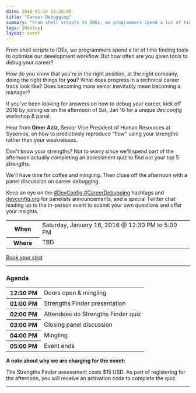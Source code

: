 ```yaml
---
date: 2016-01-16 12:30:00
title: "Career Debugging"
summary: "From shell scripts to IDEs, we programmers spend a lot of time finding tools to optimize our development workflow. But how often are you given tools to debug your career?"
tags: [Meetup]
layout: event
---
```


From shell scripts to IDEs, we programmers spend a lot of time finding tools to optimize our development workflow. But how often are you given tools to debug your career?

How do you know that you're in the right position, at the right company, doing the right things for **you**? What does progress in a technical career track look like? Does becoming more senior inevitably mean becoming a manager?

If you've been looking for answers on how to debug your career, kick off 2016 by joining us on the afternoon of Sat, Jan 16 for a unique *dev.config* workshop & panel.

Hear from **Omer Aziz**, Senior Vice President of Human Resources at Sysomos, on how to predictively reproduce "flow" using your strengths rather than your weaknesses.

Don't know your strengths? Not to worry since we'll spend part of the afternoon actually completing an assessment quiz to find out your top 5 strengths.

We'll have time for coffee and mingling. Then close off the afternoon with a panel discussion on career debugging.

Keep an eye on the [#DevConfig #CareerDebugging](https://twitter.com/search?f=tweets&q=%23DevConfig%20%23CareerDebugging&src=typd) hashtags and [devconfig.org](http://devconfig.org/) for panelists announcements, and a special Twitter chat leading up to the in-person event to submit your own questions and offer your insights.

<div class="row">
  <div class="col-lg-8">
    <table class="table table-striped table-bordered">
      <tr>
        <th width="75">When</th>
        <td>Saturday, January 16, 2016 @ 12:30 PM to 5:00 PM</td>
      </tr>
      <tr>
        <th>Where</th>
        <td><!--<a target="_blank" href="https://goo.gl/maps/kmfxXZPcsCJ2"><strong>Shopify</strong> &mdash; 80 Spadina Ave</a>-->TBD</td>
      </tr>
    </table>
  </div>

  <div class="col-lg-4">
    <a class="btn btn-danger btn-block" href="https://www.meetup.com/dev-config/events/227566392/"><i class="fa fa-fw fa-ticket"></i> Book your spot</a>
    <!-- <a class="btn btn-success btn-block" href="#share"><i class="fa fa-fw fa-share"></i> Spread the word</a> -->
  </div>
</div>

----

### Agenda

<table class="table table-striped table-bordered">
  <tr>
    <th width="80">12:30 PM</th>
    <td>Doors open & mingling</td>
  </tr>
  <tr>
    <th>01:00 PM</th>
    <td>Strengths Finder presentation</td>
  </tr>
  <tr>
    <th>02:00 PM</th>
    <td>Attendees do Strengths Finder quiz</td>
  </tr>
  <tr>
    <th>03:00 PM</th>
    <td>Closing panel discussion</td>
  </tr>
  <tr>
    <th>04:00 PM</th>
    <td>Mingling </td>
  </tr>
  <tr>
    <th>05:00 PM</th>
    <td>Event ends</td>
  </tr>
</table>

**A note about why we are charging for the event:**

The Strengths Finder assessment costs $15 USD. As part of registering for the afternoon, you will receive an activation code to complete the quiz.

----
<!--
<div class="embed-responsive embed-responsive-16by9">
  <iframe class="embed-responsive-item" src="https://www.google.com/maps/embed?pb=!1m14!1m8!1m3!1d11548.43628875193!2d-79.380953!3d43.645899!3m2!1i1024!2i768!4f13.1!3m3!1m2!1s0x0%3A0x38fdb7d96640b4da!2sBitmaker+Labs!5e0!3m2!1sen!2sus!4v1408112350914"></iframe>
  <iframe src="https://www.google.com/maps/embed?pb=!1m14!1m8!1m3!1d2887.174796643479!2d-79.41226329999999!3d43.64453150000001!3m2!1i1024!2i768!4f13.1!3m3!1m2!1s0x882b34e2e473aa19%3A0x437e0c472348702f!2s862+Richmond+St+W+%23100%2C+Toronto%2C+ON+M6J+1C9%2C+Canada!5e0!3m2!1sen!2sus!4v1429032120376"></iframe>
</div>
-->
